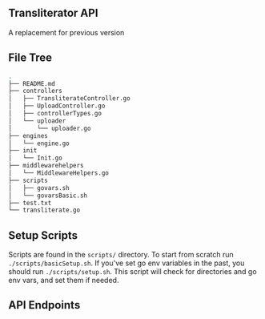 ## Transliterator API

A replacement for previous version

## File Tree

```bash
.
├── README.md
├── controllers
│   ├── TransliterateController.go
│   ├── UploadController.go
│   ├── controllerTypes.go
│   └── uploader
│       └── uploader.go
├── engines
│   └── engine.go
├── init
│   └── Init.go
├── middlewarehelpers
│   └── MiddlewareHelpers.go
├── scripts
│   ├── govars.sh
│   └── govarsBasic.sh
├── test.txt
└── transliterate.go
```

## Setup Scripts

Scripts are found in the `scripts/` directory. To start from scratch run `./scripts/basicSetup.sh`. If you've set go env variables in the past, you should run `./scripts/setup.sh`. This script will check for directories and go env vars, and set them if needed.

## API Endpoints
